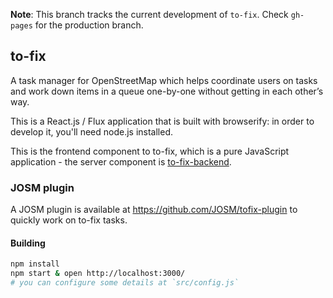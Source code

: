 **Note**: This branch tracks the current development of `to-fix`. Check `gh-pages` for the production branch.

## to-fix

A task manager for OpenStreetMap which helps coordinate users on tasks and work down items in a queue one-by-one without getting in each other’s way.

This is a React.js / Flux application that is built with browserify: in order to develop it,
you'll need node.js installed.

This is the frontend component to to-fix, which is a pure JavaScript application - the server
component is [to-fix-backend](https://github.com/osmlab/to-fix-backend).

### JOSM plugin

A JOSM plugin is available at https://github.com/JOSM/tofix-plugin to quickly work on to-fix tasks.

#### Building

```sh
npm install
npm start & open http://localhost:3000/
# you can configure some details at `src/config.js`
```
